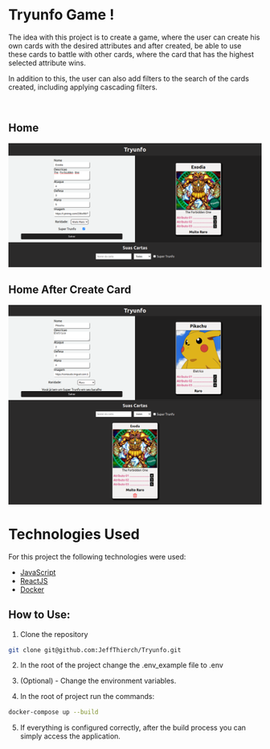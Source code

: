 
# Tryunfo Game !

The idea with this project is to create a game, where the user can create his own cards with the desired attributes and after created, be able to use these cards to battle with other cards, where the card that has the highest selected attribute wins.

In addition to this, the user can also add filters to the search of the cards created, including applying cascading filters.

<br>

## Home

<img src="./public/Home.png">

<br>

## Home After Create Card 

<img src="./public/Home-After-Card-Created.png">

# Technologies Used

For this project the following technologies were used:

- [JavaScript](https://developer.mozilla.org/pt-BR/docs/Web/JavaScript)
- [ReactJS](https://pt-br.reactjs.org/)
- [Docker](https://www.docker.com/)

## How to Use:

1. Clone the repository

  ~~~bash
  git clone git@github.com:JeffThierch/Tryunfo.git
  ~~~

2. In the root of the project change the .env_example file to .env

3. (Optional) - Change the environment variables.

4. In the root of project run the commands:

  ~~~bash
  docker-compose up --build
  ~~~

5. If everything is configured correctly, after the build process you can simply access the application.
